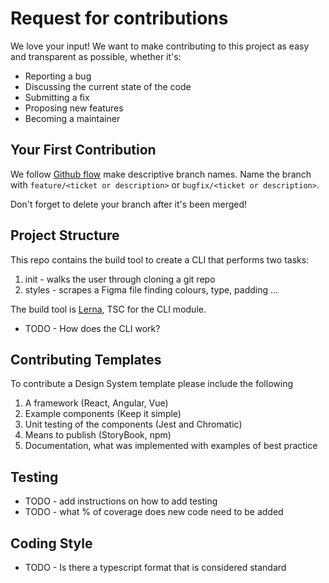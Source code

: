 # Request for contributions

We love your input! We want to make contributing to this project as easy and transparent as possible, whether it's:

- Reporting a bug
- Discussing the current state of the code
- Submitting a fix
- Proposing new features
- Becoming a maintainer

## Your First Contribution

We follow [Github flow](https://docs.github.com/en/get-started/quickstart/github-flow) make descriptive branch names. Name the branch with `feature/<ticket or description>` or `bugfix/<ticket or description>`.

Don't forget to delete your branch after it's been merged!

## Project Structure

This repo contains the build tool to create a CLI that performs two tasks:

1. init - walks the user through cloning a git repo
2. styles - scrapes a Figma file finding colours, type, padding ...

The build tool is [Lerna](https://github.com/lerna/lerna), TSC for the CLI module.

- TODO - How does the CLI work?

## Contributing Templates

To contribute a Design System template please include the following

1. A framework (React, Angular, Vue)
2. Example components (Keep it simple)
3. Unit testing of the components (Jest and Chromatic)
4. Means to publish (StoryBook, npm)
5. Documentation, what was implemented with examples of best practice

## Testing

- TODO - add instructions on how to add testing
- TODO - what % of coverage does new code need to be added

## Coding Style

- TODO - Is there a typescript format that is considered standard
